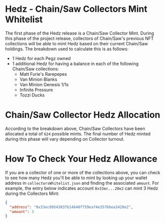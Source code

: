 # Hedz - Chain/Saw Collectors Mint Whitelist
The first phase of the Hedz release is a Chain/Saw Collector Mint. During this phase of the project release, collectors of Chain/Saw's previous NFT collections will be able to mint Hedz based on their current Chain/Saw holdings. The breakdown used to calculate this is as follows:

* 1 Hedz for each Pegz owned
* 1 additional Hedz for having a balance in each of the following Chain/Saw collections:
    * Matt Furie's Rarepepes 
    * Van Minion Blanks
    * Van Minion Genesis 1/1s
    * Infinite Pressure
    * Tozzi Ducks

# Chain/Saw Collector Hedz Allocation
According to the breakdown above, Chain/Saw Collectors have been allocated a total of `624` possible mints. The final number of Hedz minted during this phase will vary depending on Collector turnout.
# How To Check Your Hedz Allowance
If you are a collector of one or more of the collections above, you can check to see how many Hedz you'll be able to mint by looking up your wallet address in `collectorsWhitelist.json` and finding the associated `amount`. For example, the entry below indicates account `0x33ec...20e2` can mint 3 Hedz during the Collectors Mint:

```json
{
  "address": "0x33ec09543037b14640f759eaf4e3576bea3420e2",
  "amount": 3
}
```